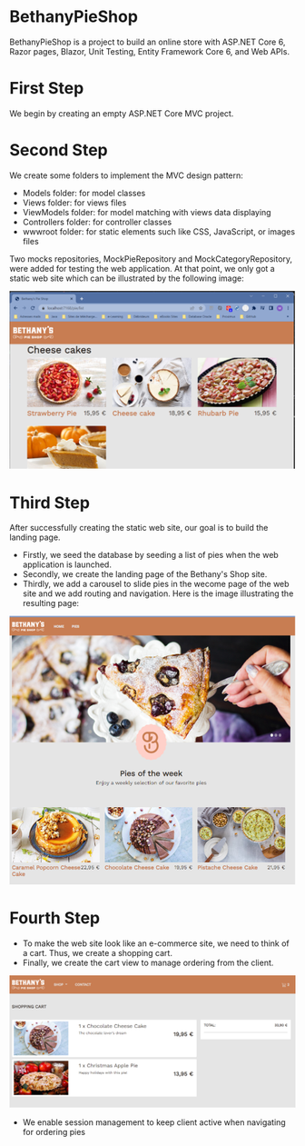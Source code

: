 # BethanyPieShop
BethanyPieShop is a project to build an online store with ASP.NET Core 6, Razor pages, Blazor, Unit Testing, Entity Framework Core 6, and Web APIs.

# First Step
We begin by creating an empty ASP.NET Core MVC project. 

# Second Step
We create some folders to implement the MVC design pattern:
- Models folder: for model classes
- Views folder: for views files
- ViewModels folder: for model matching with views data displaying
- Controllers folder: for controller classes
- wwwroot folder: for static elements such like CSS, JavaScript, or images files

Two mocks repositories, MockPieRepository and MockCategoryRepository, were added for testing the web application. 
At that point, we only got a static web site which can be illustrated by the following image:

![Static view of Bethany's Pie Shop](BethanyPieShop/wwwroot/Images/Assets/staticviewofBethanysShop.png)

# Third Step

After successfully creating the static web site, our goal is to build the landing page. 
- Firstly, we seed the database by seeding a list of pies when the web application is launched. 
- Secondly, we create the landing page of the Bethany's Shop site.
- Thirdly, we add a carousel to slide pies in the wecome page of the web site and we add routing and navigation. Here is the image illustrating the resulting page:

![Landing page of Bethany's Shop site](BethanyPieShop/wwwroot/Images/Assets/BethanysShopLandingPage.png)

# Fourth Step

- To make the web site look like an e-commerce site, we need to think of a cart. Thus, we create a shopping cart.
- Finally, we create the cart view to manage ordering from the client.

![Shopping Cart for Bethany's Shop site](BethanyPieShop/wwwroot/Images/Assets/bethanyshoppingcart.png)
- We enable session management to keep client active when navigating for ordering pies

